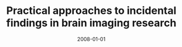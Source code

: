 ---
title: "Practical approaches to incidental findings in brain imaging research"
date: 2008-01-01
authors_string: J. Illes, M. Kirschen, E. Edwards, Peter Bandettini, J.-K. Cho, J.-K. Cho, Glover GH, J. Kulynych, R. Macklin, Michael DB, S. Wolf, T. Grabowski, B. Seto
authors:
   - J. Illes
   - M. Kirschen
   - E. Edwards
   - Peter Bandettini
   - J.-K. Cho
   - J.-K. Cho
   - Glover GH
   - J. Kulynych
   - R. Macklin
   - Michael DB
   - S. Wolf
   - T. Grabowski
   - B. Seto
author_ids:
   - peter_bandettini
   - julia_choi
journal: 'Neurology'
volume: 70
issue: 
pages: 390
book_title: ''
publisher: 'Lippincott, Williams \& Wilkins'
abstract: ''
project_id: 
paper_url: 
doi: 
data_loc: ''
code_loc: ''
file: '/assets/publications//assets/publications/'
file_name: '/assets/publications/'
type: journal_article
pub_str: ' (2008) Neurology 70: 390'
layout: publication 
---